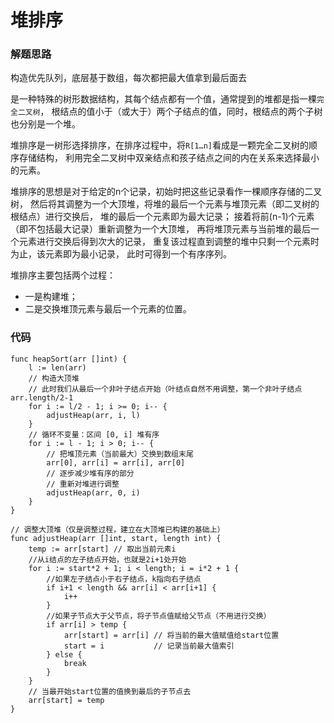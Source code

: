 # 堆排序
### 解题思路
构造优先队列，底层基于数组，每次都把最大值拿到最后面去

是一种特殊的树形数据结构，其每个结点都有一个值，通常提到的堆都是指一棵``完全二叉树``，
根结点的值小于（或大于）两个子结点的值，同时，根结点的两个子树也分别是一个堆。

堆排序是一树形选择排序，在排序过程中，将``R[1…n]``看成是一颗完全二叉树的顺序存储结构，
利用完全二叉树中双亲结点和孩子结点之间的内在关系来选择最小的元素。

堆排序的思想是对于给定的n个记录，初始时把这些记录看作一棵顺序存储的二叉树，
然后将其调整为一个大顶堆，将堆的最后一个元素与堆顶元素（即二叉树的根结点）进行交换后，
堆的最后一个元素即为最大记录；
接着将前(n-1)个元素（即不包括最大记录）重新调整为一个大顶堆，
再将堆顶元素与当前堆的最后一个元素进行交换后得到次大的记录，
重复该过程直到调整的堆中只剩一个元素时为止，该元素即为最小记录，
此时可得到一个有序序列。

堆排序主要包括两个过程：
* 一是构建堆；
* 二是交换堆顶元素与最后一个元素的位置。

### 代码
```golang
func heapSort(arr []int) {
	l := len(arr)
	// 构造大顶堆
	// 此时我们从最后一个非叶子结点开始（叶结点自然不用调整，第一个非叶子结点 arr.length/2-1
	for i := l/2 - 1; i >= 0; i-- {
		adjustHeap(arr, i, l)
	}
	// 循环不变量：区间 [0, i] 堆有序
	for i := l - 1; i > 0; i-- {
		// 把堆顶元素（当前最大）交换到数组末尾
		arr[0], arr[i] = arr[i], arr[0]
		// 逐步减少堆有序的部分
		// 重新对堆进行调整
		adjustHeap(arr, 0, i)
	}
}

// 调整大顶堆（仅是调整过程，建立在大顶堆已构建的基础上）
func adjustHeap(arr []int, start, length int) {
	temp := arr[start] // 取出当前元素i
	//从i结点的左子结点开始，也就是2i+1处开始
	for i := start*2 + 1; i < length; i = i*2 + 1 {
		//如果左子结点小于右子结点，k指向右子结点
		if i+1 < length && arr[i] < arr[i+1] {
			i++
		}
		//如果子节点大于父节点，将子节点值赋给父节点（不用进行交换）
		if arr[i] > temp {
			arr[start] = arr[i] // 将当前的最大值赋值给start位置
			start = i           // 记录当前最大值索引
		} else {
			break
		}
	}
	// 当最开始start位置的值换到最后的子节点去
	arr[start] = temp
}
```